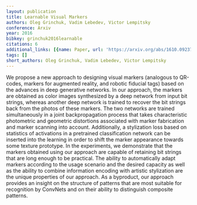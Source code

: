 ```yaml
---
layout: publication
title: Learnable Visual Markers
authors: Oleg Grinchuk, Vadim Lebedev, Victor Lempitsky
conference: Arxiv
year: 2016
bibkey: grinchuk2016learnable
citations: 6
additional_links: [{name: Paper, url: 'https://arxiv.org/abs/1610.09237'}]
tags: []
short_authors: Oleg Grinchuk, Vadim Lebedev, Victor Lempitsky
---
```

We propose a new approach to designing visual markers (analogous to QR-codes,
markers for augmented reality, and robotic fiducial tags) based on the advances
in deep generative networks. In our approach, the markers are obtained as color
images synthesized by a deep network from input bit strings, whereas another
deep network is trained to recover the bit strings back from the photos of
these markers. The two networks are trained simultaneously in a joint
backpropagation process that takes characteristic photometric and geometric
distortions associated with marker fabrication and marker scanning into
account. Additionally, a stylization loss based on statistics of activations in
a pretrained classification network can be inserted into the learning in order
to shift the marker appearance towards some texture prototype. In the
experiments, we demonstrate that the markers obtained using our approach are
capable of retaining bit strings that are long enough to be practical. The
ability to automatically adapt markers according to the usage scenario and the
desired capacity as well as the ability to combine information encoding with
artistic stylization are the unique properties of our approach. As a byproduct,
our approach provides an insight on the structure of patterns that are most
suitable for recognition by ConvNets and on their ability to distinguish
composite patterns.